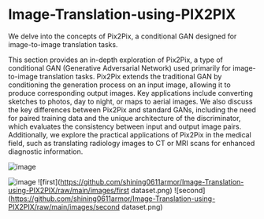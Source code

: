 # Image-Translation-using-PIX2PIX
We delve into the concepts of Pix2Pix, a conditional GAN designed for image-to-image translation tasks.

This section provides an in-depth exploration of Pix2Pix, a type of conditional GAN (Generative Adversarial Network) used primarily for image-to-image translation tasks. Pix2Pix extends the traditional GAN by conditioning the generation process on an input image, allowing it to produce corresponding output images. Key applications include converting sketches to photos, day to night, or maps to aerial images. We also discuss the key differences between Pix2Pix and standard GANs, including the need for paired training data and the unique architecture of the discriminator, which evaluates the consistency between input and output image pairs. Additionally, we explore the practical applications of Pix2Pix in the medical field, such as translating radiology images to CT or MRI scans for enhanced diagnostic information.

![image](https://github.com/user-attachments/assets/f8c2427b-d682-4bf1-bc9f-5397afa0b19c)

![image](https://github.com/user-attachments/assets/6a23a3c7-352b-41f1-a5fb-3d6f184aafbb)
![first](https://github.com/shining0611armor/Image-Translation-using-PIX2PIX/raw/main/images/first dataset.png)
![second](https://github.com/shining0611armor/Image-Translation-using-PIX2PIX/raw/main/images/second dataset.png)
